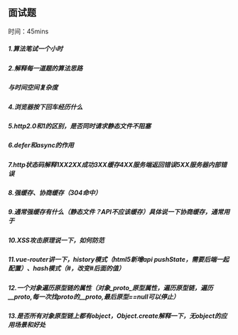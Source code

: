 ## 面试题

时间：45mins

##### 1.算法笔试一个小时

##### 2.解释每一道题的算法思路

##### 与时间空间复杂度

##### 4.浏览器按下回车经历什么

##### 5.http2.0和1的区别，是否同时请求静态文件不阻塞

##### 6.defer和async的作用

##### 7.http状态码解释1XX2XX成功3XX缓存4XX服务端返回错误5XX服务器内部错误

##### 8.强缓存、协商缓存（304命中）

##### 9.通常强缓存有什么（静态文件？API不应该缓存）具体说一下协商缓存，通常用于

##### 10.XSS攻击原理说一下，如何防范

##### 11.vue-router讲一下，history模式（html5新增api pushState，需要后端一起配置）、hash模式（#，改变#后面的值）

##### 12.一个对象遍历原型链的属性（对象_proto_原型属性，遍历原型链，遍历__proto,每一次找proto的__proto,最后原型==null可以停止）

##### 13.是否所有对象原型链上都有object，Object.create解释一下，无object的应用场景和好处